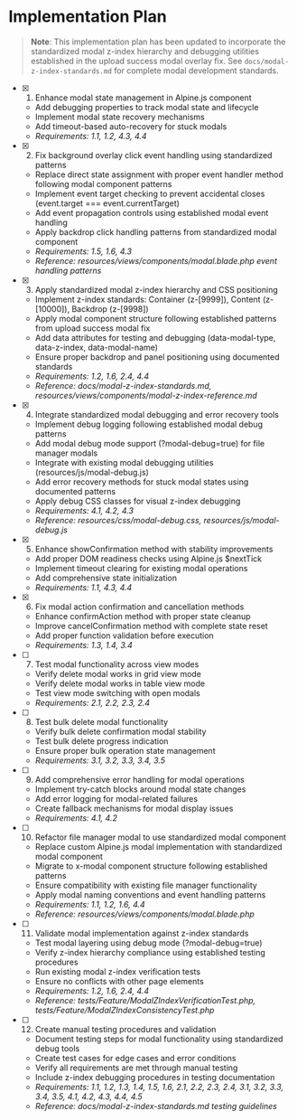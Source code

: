 # Implementation Plan

> **Note**: This implementation plan has been updated to incorporate the standardized modal z-index hierarchy and debugging utilities established in the upload success modal overlay fix. See `docs/modal-z-index-standards.md` for complete modal development standards.

- [x] 1. Enhance modal state management in Alpine.js component
  - Add debugging properties to track modal state and lifecycle
  - Implement modal state recovery mechanisms
  - Add timeout-based auto-recovery for stuck modals
  - _Requirements: 1.1, 1.2, 4.3, 4.4_

- [x] 2. Fix background overlay click event handling using standardized patterns
  - Replace direct state assignment with proper event handler method following modal component patterns
  - Implement event target checking to prevent accidental closes (event.target === event.currentTarget)
  - Add event propagation controls using established modal event handling
  - Apply backdrop click handling patterns from standardized modal component
  - _Requirements: 1.5, 1.6, 4.3_
  - _Reference: resources/views/components/modal.blade.php event handling patterns_

- [x] 3. Apply standardized modal z-index hierarchy and CSS positioning
  - Implement z-index standards: Container (z-[9999]), Content (z-[10000]), Backdrop (z-[9998])
  - Apply modal component structure following established patterns from upload success modal fix
  - Add data attributes for testing and debugging (data-modal-type, data-z-index, data-modal-name)
  - Ensure proper backdrop and panel positioning using documented standards
  - _Requirements: 1.2, 1.6, 2.4, 4.4_
  - _Reference: docs/modal-z-index-standards.md, resources/views/components/modal-z-index-reference.md_

- [x] 4. Integrate standardized modal debugging and error recovery tools
  - Implement debug logging following established modal debug patterns
  - Add modal debug mode support (?modal-debug=true) for file manager modals
  - Integrate with existing modal debugging utilities (resources/js/modal-debug.js)
  - Add error recovery methods for stuck modal states using documented patterns
  - Apply debug CSS classes for visual z-index debugging
  - _Requirements: 4.1, 4.2, 4.3_
  - _Reference: resources/css/modal-debug.css, resources/js/modal-debug.js_

- [x] 5. Enhance showConfirmation method with stability improvements
  - Add proper DOM readiness checks using Alpine.js $nextTick
  - Implement timeout clearing for existing modal operations
  - Add comprehensive state initialization
  - _Requirements: 1.1, 4.3, 4.4_

- [x] 6. Fix modal action confirmation and cancellation methods
  - Enhance confirmAction method with proper state cleanup
  - Improve cancelConfirmation method with complete state reset
  - Add proper function validation before execution
  - _Requirements: 1.3, 1.4, 3.4_

- [ ] 7. Test modal functionality across view modes
  - Verify delete modal works in grid view mode
  - Verify delete modal works in table view mode
  - Test view mode switching with open modals
  - _Requirements: 2.1, 2.2, 2.3, 2.4_

- [ ] 8. Test bulk delete modal functionality
  - Verify bulk delete confirmation modal stability
  - Test bulk delete progress indication
  - Ensure proper bulk operation state management
  - _Requirements: 3.1, 3.2, 3.3, 3.4, 3.5_

- [ ] 9. Add comprehensive error handling for modal operations
  - Implement try-catch blocks around modal state changes
  - Add error logging for modal-related failures
  - Create fallback mechanisms for modal display issues
  - _Requirements: 4.1, 4.2_

- [ ] 10. Refactor file manager modal to use standardized modal component
  - Replace custom Alpine.js modal implementation with standardized modal component
  - Migrate to x-modal component structure following established patterns
  - Ensure compatibility with existing file manager functionality
  - Apply modal naming conventions and event handling patterns
  - _Requirements: 1.1, 1.2, 1.6, 4.4_
  - _Reference: resources/views/components/modal.blade.php_

- [ ] 11. Validate modal implementation against z-index standards
  - Test modal layering using debug mode (?modal-debug=true)
  - Verify z-index hierarchy compliance using established testing procedures
  - Run existing modal z-index verification tests
  - Ensure no conflicts with other page elements
  - _Requirements: 1.2, 1.6, 2.4, 4.4_
  - _Reference: tests/Feature/ModalZIndexVerificationTest.php, tests/Feature/ModalZIndexConsistencyTest.php_

- [ ] 12. Create manual testing procedures and validation
  - Document testing steps for modal functionality using standardized debug tools
  - Create test cases for edge cases and error conditions
  - Verify all requirements are met through manual testing
  - Include z-index debugging procedures in testing documentation
  - _Requirements: 1.1, 1.2, 1.3, 1.4, 1.5, 1.6, 2.1, 2.2, 2.3, 2.4, 3.1, 3.2, 3.3, 3.4, 3.5, 4.1, 4.2, 4.3, 4.4, 4.5_
  - _Reference: docs/modal-z-index-standards.md testing guidelines_
